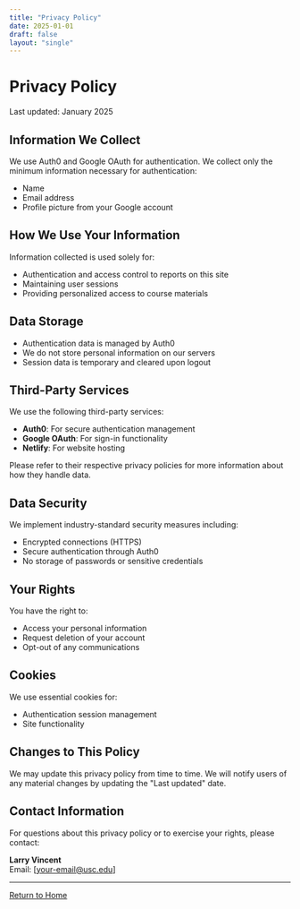 ```yaml
---
title: "Privacy Policy"
date: 2025-01-01
draft: false
layout: "single"
---
```


# Privacy Policy

Last updated: January 2025

## Information We Collect

We use Auth0 and Google OAuth for authentication. We collect only the minimum information necessary for authentication:
- Name
- Email address
- Profile picture from your Google account

## How We Use Your Information

Information collected is used solely for:
- Authentication and access control to reports on this site
- Maintaining user sessions
- Providing personalized access to course materials

## Data Storage

- Authentication data is managed by Auth0
- We do not store personal information on our servers
- Session data is temporary and cleared upon logout

## Third-Party Services

We use the following third-party services:
- **Auth0**: For secure authentication management
- **Google OAuth**: For sign-in functionality
- **Netlify**: For website hosting

Please refer to their respective privacy policies for more information about how they handle data.

## Data Security

We implement industry-standard security measures including:
- Encrypted connections (HTTPS)
- Secure authentication through Auth0
- No storage of passwords or sensitive credentials

## Your Rights

You have the right to:
- Access your personal information
- Request deletion of your account
- Opt-out of any communications

## Cookies

We use essential cookies for:
- Authentication session management
- Site functionality

## Changes to This Policy

We may update this privacy policy from time to time. We will notify users of any material changes by updating the "Last updated" date.

## Contact Information

For questions about this privacy policy or to exercise your rights, please contact:

**Larry Vincent**  
Email: [your-email@usc.edu]

---

[Return to Home](/)